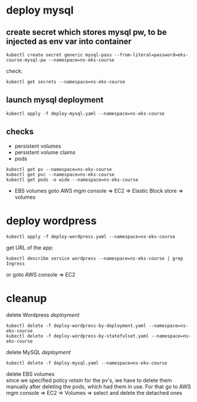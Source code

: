 # deploy mysql
## create secret which stores mysql pw, to be injected as env var into container
```
kubectl create secret generic mysql-pass --from-literal=password=eks-course-mysql-pw --namespace=ns-eks-course
```
check:
```
kubectl get secrets --namespace=ns-eks-course
```

## launch mysql deployment
```
kubectl apply -f deploy-mysql.yaml --namespace=ns-eks-course
```
## checks
* persistent volumes
* persistent volume claims
* pods
```
kubectl get pv --namespace=ns-eks-course
kubectl get pvc --namespace=ns-eks-course
kubectl get pods -o wide --namespace=ns-eks-course
```
* EBS volumes
goto AWS mgm console => EC2 => Elastic Block store => volumes

# deploy wordpress
```
kubectl apply -f deploy-wordpress.yaml --namespace=ns-eks-course
```
get URL of the app:
```
kubectl describe service wordpress --namespace=ns-eks-course | grep Ingress
```
or goto AWS console => EC2

# cleanup
delete Wordpress _deployment_
```
kubectl delete -f deploy-wordpress-by-deployment.yaml --namespace=ns-eks-course
kubectl delete -f deploy-wordpress-by-statefulset.yaml --namespace=ns-eks-course
```

delete MySQL _deployment_
```
kubectl delete -f deploy-mysql.yaml --namespace=ns-eks-course
```

delete EBS volumes  
since we specified policy _retain_ for the pv's, we have to delete them manually after deleting the pods, which had them in use.
For that go to AWS mgm console => EC2 => Volumes => select and delete the detached ones
